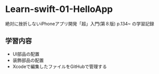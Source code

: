 # Learn-swift-01-HelloApp
絶対に挫折しないiPhoneアプリ開発「超」入門(第８版) p.134~ の学習記録

## 学習内容
- UI部品の配置
- 装飾部品の配置
- Xcodeで編集したファイルをGitHubで管理する
